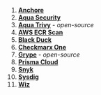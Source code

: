 1. **[Anchore](/docs/security-testing-orchestration/sto-techref-category/anchore-enterprise-scanner-reference)**
2. **[Aqua Security](/docs/security-testing-orchestration/sto-techref-category/aquasec-scanner-reference)**
3. **[Aqua Trivy](/docs/security-testing-orchestration/sto-techref-category/trivy/aqua-trivy-scanner-reference)** *- open-source*
4. **[AWS ECR Scan](/docs/security-testing-orchestration/sto-techref-category/aws-ecr-scanner-reference)**
5. **[Black Duck](/docs/security-testing-orchestration/sto-techref-category/black-duck-hub-scanner-reference)**
6. **[Checkmarx One](/docs/security-testing-orchestration/sto-techref-category/checkmarx/checkmarxone-scanner-reference)**
7. **[Grype](/docs/security-testing-orchestration/sto-techref-category/grype/grype-scanner-reference)** - *open-source*
8. **[Prisma Cloud](/docs/security-testing-orchestration/sto-techref-category/prisma-cloud-scanner-reference)**
9. **[Snyk](/docs/security-testing-orchestration/sto-techref-category/snyk/snyk-scanner-reference)**
10. **[Sysdig](/docs/security-testing-orchestration/sto-techref-category/sysdig-scanner-reference)**
11. **[Wiz](/docs/security-testing-orchestration/sto-techref-category/wiz/artifact-scans-with-wiz)**